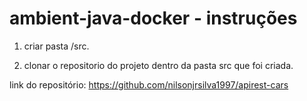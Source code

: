 ﻿# ambient-java-docker - instruções
 
 1) criar pasta /src.
 
 2) clonar o repositorio do projeto dentro da pasta src que foi criada.

   link do repositório: https://github.com/nilsonjrsilva1997/apirest-cars
